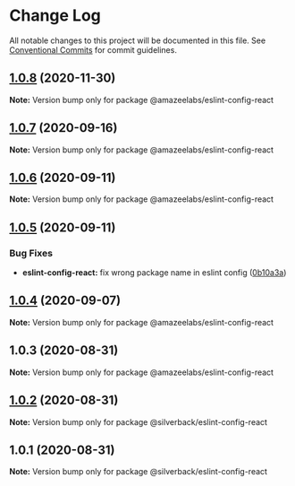# Change Log

All notable changes to this project will be documented in this file.
See [Conventional Commits](https://conventionalcommits.org) for commit guidelines.

## [1.0.8](https://github.com/AmazeeLabs/silverback-mono/compare/@amazeelabs/eslint-config-react@1.0.7...@amazeelabs/eslint-config-react@1.0.8) (2020-11-30)

**Note:** Version bump only for package @amazeelabs/eslint-config-react





## [1.0.7](https://github.com/AmazeeLabs/silverback-mono/compare/@amazeelabs/eslint-config-react@1.0.6...@amazeelabs/eslint-config-react@1.0.7) (2020-09-16)

**Note:** Version bump only for package @amazeelabs/eslint-config-react





## [1.0.6](https://github.com/AmazeeLabs/silverback-mono/compare/@amazeelabs/eslint-config-react@1.0.5...@amazeelabs/eslint-config-react@1.0.6) (2020-09-11)

**Note:** Version bump only for package @amazeelabs/eslint-config-react





## [1.0.5](https://github.com/AmazeeLabs/silverback-mono/compare/@amazeelabs/eslint-config-react@1.0.4...@amazeelabs/eslint-config-react@1.0.5) (2020-09-11)


### Bug Fixes

* **eslint-config-react:** fix wrong package name in eslint config ([0b10a3a](https://github.com/AmazeeLabs/silverback-mono/commit/0b10a3abc0e4f0ecfad02d7a6c706c5b3c1226fb))





## [1.0.4](https://github.com/AmazeeLabs/silverback-mono/compare/@amazeelabs/eslint-config-react@1.0.3...@amazeelabs/eslint-config-react@1.0.4) (2020-09-07)

**Note:** Version bump only for package @amazeelabs/eslint-config-react





## 1.0.3 (2020-08-31)

**Note:** Version bump only for package @amazeelabs/eslint-config-react





## [1.0.2](https://github.com/AmazeeLabs/silverback-mono/compare/@silverback/eslint-config-react@1.0.1...@silverback/eslint-config-react@1.0.2) (2020-08-31)

**Note:** Version bump only for package @silverback/eslint-config-react





## 1.0.1 (2020-08-31)

**Note:** Version bump only for package @silverback/eslint-config-react
